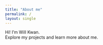 ```yaml
---
title: "About me"
permalink: /
layout: single
---
```


Hi! I’m Will Kwan.  
Explore my projects and learn more about me.














